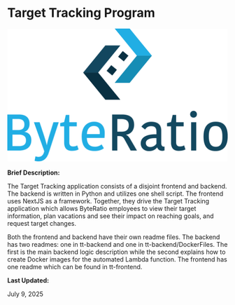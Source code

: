 # Target Tracking Program

![BR Logo](images/ByteRatio_Logo.png)

**Brief Description:**

The Target Tracking application consists of a disjoint frontend and backend. The backend is written in Python and utilizes one shell script. The frontend uses NextJS as a framework. Together, they drive the Target Tracking application which allows ByteRatio employees to view their target information, plan vacations and see their impact on reaching goals, and request target changes.

Both the frontend and backend have their own readme files. The backend has two readmes: one in tt-backend and one in tt-backend/DockerFiles. The first is the main backend logic description while the second explains how to create Docker images for the automated Lambda function. The frontend has one readme which can be found in tt-frontend.

**Last Updated:**

July 9, 2025